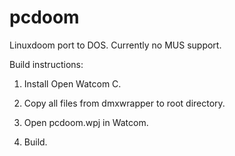 # pcdoom
Linuxdoom port to DOS. Currently no MUS support.

Build instructions:

1) Install Open Watcom C.

2) Copy all files from dmxwrapper to root directory.

3) Open pcdoom.wpj in Watcom.

4) Build.
